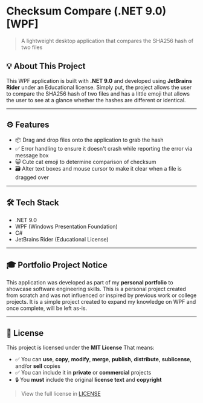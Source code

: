 # Checksum Compare (.NET 9.0) [WPF]

> A lightweight desktop application that compares the SHA256 hash of two files

## 💡 About This Project
This WPF application is built with **.NET 9.0** and developed using **JetBrains Rider** under an Educational license. Simply put, the project allows the user to compare the SHA256 hash of two files and has a little emoji that allows the user to see at a glance whether the hashes are different or identical.

---

## ⚙️ Features
- 📦 Drag and drop files onto the application to grab the hash
- ✅ Error handling to ensure it doesn't crash while reporting the error via message box
- 😺 Cute cat emoji to determine comparison of checksum
- 🗃️ Alter text boxes and mouse cursor to make it clear when a file is dragged over

---

## 🛠️ Tech Stack

- .NET 9.0
- WPF (Windows Presentation Foundation)
- C#
- JetBrains Rider (Educational License)

---
## 🎓 Portfolio Project Notice
This application was developed as part of my **personal portfolio** to showcase software engineering skills.
This is a personal project created from scratch and was not influenced or inspired by previous work or college projects. It is a simple project created to expand my knowledge on WPF and once complete, will be left as-is.

---
## 📝 License
This project is licensed under the **MIT License**
That means:

- ✅ You can **use**, **copy**, **modify**, **merge**, **publish**, **distribute**, **sublicense**, and/or **sell** copies
- ✅ You can include it in **private** or **commercial** projects
- 🔒 You **must** include the original **license text** and **copyright**

> View the full license in [LICENSE](./LICENSE)
